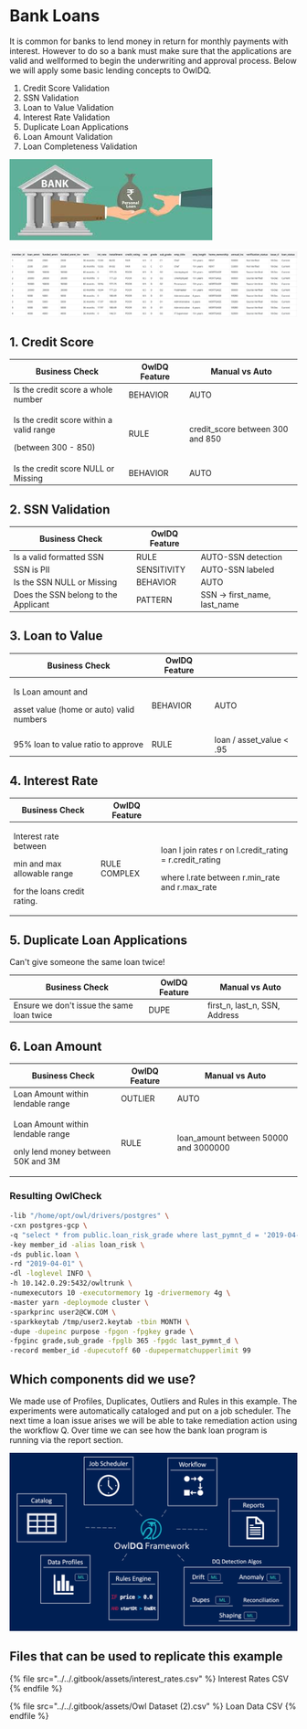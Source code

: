 # Bank Loans

It is common for banks to lend money in return for monthly payments with interest. However to do so a bank must make sure that the applications are valid and wellformed to begin the underwriting and approval process. Below we will apply some basic lending concepts to OwlDQ.

1. Credit Score Validation
2. SSN Validation
3. Loan to Value Validation
4. Interest Rate Validation
5. Duplicate Loan Applications
6. Loan Amount Validation
7. Loan Completeness Validation

![](../../.gitbook/assets/bank-loan1.jpeg)

![](<../../.gitbook/assets/Screen Shot 2020-03-30 at 2.35.16 PM.png>)

## 1. Credit Score

| Business Check                                                            | OwlDQ Feature | Manual vs Auto                    |
| ------------------------------------------------------------------------- | ------------- | --------------------------------- |
| Is the credit score a whole number                                        | BEHAVIOR      | AUTO                              |
| <p>Is the credit score within a valid range</p><p>(between 300 - 850)</p> | RULE          | credit\_score between 300 and 850 |
| Is the credit score NULL or Missing                                       | BEHAVIOR      | AUTO                              |

## 2. SSN Validation

| Business Check                       | OwlDQ Feature |                                |
| ------------------------------------ | ------------- | ------------------------------ |
| Is a valid formatted SSN             | RULE          | AUTO-SSN detection             |
| SSN is PII                           | SENSITIVITY   | AUTO-SSN labeled               |
| Is the SSN NULL or Missing           | BEHAVIOR      | AUTO                           |
| Does the SSN belong to the Applicant | PATTERN       | SSN -> first\_name, last\_name |

## 3. Loan to Value

| Business Check                                                           | OwlDQ Feature |                           |
| ------------------------------------------------------------------------ | ------------- | ------------------------- |
| <p>Is Loan amount and</p><p>asset value (home or auto) valid numbers</p> | BEHAVIOR      | AUTO                      |
| 95% loan to value ratio to approve                                       | RULE          | loan / asset\_value < .95 |

## 4. Interest Rate

| Business Check                                                                                    | OwlDQ Feature |                                                                                                                      |
| ------------------------------------------------------------------------------------------------- | ------------- | -------------------------------------------------------------------------------------------------------------------- |
| <p>Interest rate between</p><p>min and max allowable range</p><p>for the loans credit rating.</p> | RULE COMPLEX  | <p>loan l join rates r on l.credit_rating = r.credit_rating</p><p>where l.rate between r.min_rate and r.max_rate</p> |

## 5. Duplicate Loan Applications

Can't give someone the same loan twice!

| Business Check                            | OwlDQ Feature | Manual vs Auto                  |
| ----------------------------------------- | ------------- | ------------------------------- |
| Ensure we don't issue the same loan twice | DUPE          | first\_n, last\_n, SSN, Address |

## 6. Loan Amount

| Business Check                                                                    | OwlDQ Feature | Manual vs Auto                         |
| --------------------------------------------------------------------------------- | ------------- | -------------------------------------- |
| Loan Amount within lendable range                                                 | OUTLIER       | AUTO                                   |
| <p>Loan Amount within lendable range</p><p>only lend money between 50K and 3M</p> | RULE          | loan\_amount between 50000 and 3000000 |

### Resulting OwlCheck

```bash
-lib "/home/opt/owl/drivers/postgres" \
-cxn postgres-gcp \
-q "select * from public.loan_risk_grade where last_pymnt_d = '2019-04-01'" \
-key member_id -alias loan_risk \
-ds public.loan \
-rd "2019-04-01" \
-dl -loglevel INFO \
-h 10.142.0.29:5432/owltrunk \
-numexecutors 10 -executormemory 1g -drivermemory 4g \
-master yarn -deploymode cluster \
-sparkprinc user2@CW.COM \
-sparkkeytab /tmp/user2.keytab -tbin MONTH \
-dupe -dupeinc purpose -fpgon -fpgkey grade \
-fpginc grade,sub_grade -fpglb 365 -fpgdc last_pymnt_d \
-record member_id -dupecutoff 60 -dupepermatchupperlimit 99 
```

## Which components did we use?

We made use of Profiles, Duplicates, Outliers and Rules in this example. The experiments were automatically cataloged and put on a job scheduler. The next time a loan issue arises we will be able to take remediation action using the workflow Q. Over time we can see how the bank loan program is running via the report section.

![](../../.gitbook/assets/owldq-framework-li.png)

## Files that can be used to replicate this example

{% file src="../../.gitbook/assets/interest_rates.csv" %}
Interest Rates CSV
{% endfile %}

{% file src="../../.gitbook/assets/Owl  Dataset (2).csv" %}
Loan Data CSV
{% endfile %}
